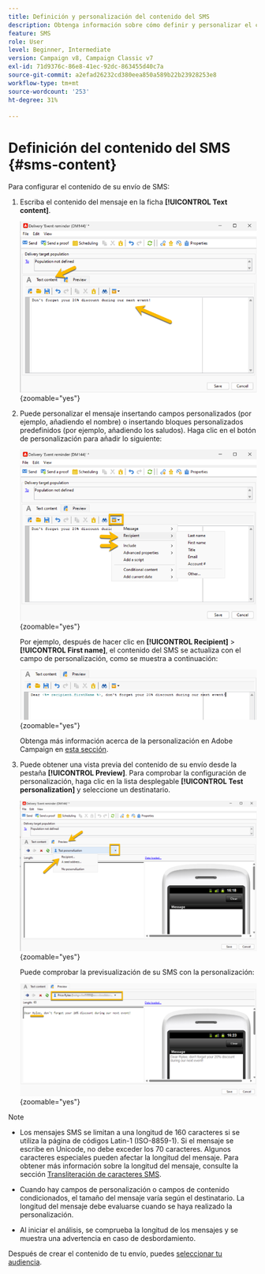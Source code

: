 ```yaml
---
title: Definición y personalización del contenido del SMS
description: Obtenga información sobre cómo definir y personalizar el contenido de un envío SMS
feature: SMS
role: User
level: Beginner, Intermediate
version: Campaign v8, Campaign Classic v7
exl-id: 71d9376c-86e8-41ec-92dc-863455d40c7a
source-git-commit: a2efad26232cd380eea850a589b22b23928253e8
workflow-type: tm+mt
source-wordcount: '253'
ht-degree: 31%

---
```


# Definición del contenido del SMS {#sms-content}

Para configurar el contenido de su envío de SMS:

1. Escriba el contenido del mensaje en la ficha **[!UICONTROL Text content]**.

   ![](assets/sms_content.png){zoomable="yes"}

1. Puede personalizar el mensaje insertando campos personalizados (por ejemplo, añadiendo el nombre) o insertando bloques personalizados predefinidos (por ejemplo, añadiendo los saludos). Haga clic en el botón de personalización para añadir lo siguiente:

   ![](assets/sms_perso.png){zoomable="yes"}

   Por ejemplo, después de hacer clic en **[!UICONTROL Recipient]** > **[!UICONTROL First name]**, el contenido del SMS se actualiza con el campo de personalización, como se muestra a continuación:

   ![](assets/sms_perso_recipient.png){zoomable="yes"}

   Obtenga más información acerca de la personalización en Adobe Campaign en [esta sección](../personalize.md).

1. Puede obtener una vista previa del contenido de su envío desde la pestaña **[!UICONTROL Preview]**. Para comprobar la configuración de personalización, haga clic en la lista desplegable **[!UICONTROL Test personalization]** y seleccione un destinatario.

   ![](assets/sms_preview.png){zoomable="yes"}

   Puede comprobar la previsualización de su SMS con la personalización:

   ![](assets/sms_preview_phone.png){zoomable="yes"}

>[!NOTE]
>
>* Los mensajes SMS se limitan a una longitud de 160 caracteres si se utiliza la página de códigos Latin-1 (ISO-8859-1). Si el mensaje se escribe en Unicode, no debe exceder los 70 caracteres. Algunos caracteres especiales pueden afectar la longitud del mensaje. Para obtener más información sobre la longitud del mensaje, consulte la sección [Transliteración de caracteres SMS](smpp-external-account.md#smpp-channel-settings).
>
>* Cuando hay campos de personalización o campos de contenido condicionados, el tamaño del mensaje varía según el destinatario. La longitud del mensaje debe evaluarse cuando se haya realizado la personalización.
>
>* Al iniciar el análisis, se comprueba la longitud de los mensajes y se muestra una advertencia en caso de desbordamiento.

Después de crear el contenido de tu envío, puedes [seleccionar tu audiencia](sms-audience.md).
